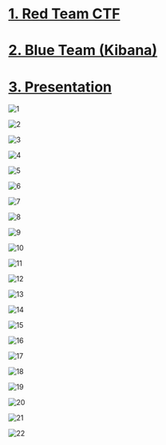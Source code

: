 # [1. Red Team CTF](https://github.com/dsteves28/CyberSecurity-Bootcamp/tree/main/20.%20Red%20vs%20Blue/1.%20Red)

# [2. Blue Team (Kibana)](https://github.com/dsteves28/CyberSecurity-Bootcamp/tree/main/20.%20Red%20vs%20Blue/2.%20Blue)

# [3. Presentation](https://github.com/dsteves28/CyberSecurity-Bootcamp/blob/main/20.%20Red%20vs%20Blue/3.%20Presentation/README.pdf)

![1]() 

![2]()

![3]()

![4]()

![5]()

![6]()

![7]()

![8]()

![9]()

![10]()

![11]()

![12]()

![13]()

![14]()

![15]()

![16]()

![17]()

![18]()

![19]()

![20]()

![21]()

![22]()